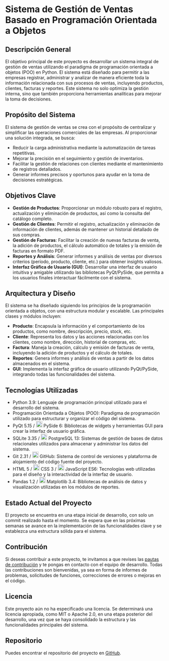# Sistema de Gestión de Ventas Basado en Programación Orientada a Objetos

## Descripción General
El objetivo principal de este proyecto es desarrollar un sistema integral de gestión de ventas utilizando el paradigma de programación orientada a objetos (POO) en Python. El sistema está diseñado para permitir a las empresas registrar, administrar y analizar de manera eficiente toda la información relacionada con sus procesos de ventas, incluyendo productos, clientes, facturas y reportes. Este sistema no solo optimiza la gestión interna, sino que también proporciona herramientas analíticas para mejorar la toma de decisiones.

## Propósito del Sistema
El sistema de gestión de ventas se crea con el propósito de centralizar y simplificar las operaciones comerciales de las empresas. Al proporcionar una solución integrada, se busca:

- Reducir la carga administrativa mediante la automatización de tareas repetitivas.
- Mejorar la precisión en el seguimiento y gestión de inventarios.
- Facilitar la gestión de relaciones con clientes mediante el mantenimiento de registros detallados.
- Generar informes precisos y oportunos para ayudar en la toma de decisiones estratégicas.

## Objetivos Clave
- **Gestión de Productos**: Proporcionar un módulo robusto para el registro, actualización y eliminación de productos, así como la consulta del catálogo completo.
- **Gestión de Clientes**: Permitir el registro, actualización y eliminación de información de clientes, además de mantener un historial detallado de sus compras.
- **Gestión de Facturas**: Facilitar la creación de nuevas facturas de venta, la adición de productos, el cálculo automático de totales y la emisión de facturas en formato PDF.
- **Reportes y Análisis**: Generar informes y análisis de ventas por diversos criterios (período, producto, cliente, etc.) para obtener insights valiosos.
- **Interfaz Gráfica de Usuario (GUI)**: Desarrollar una interfaz de usuario intuitiva y amigable utilizando las bibliotecas PyQt/PySide, que permita a los usuarios finales interactuar fácilmente con el sistema.

## Arquitectura y Diseño
El sistema se ha diseñado siguiendo los principios de la programación orientada a objetos, con una estructura modular y escalable. Las principales clases y módulos incluyen:

- **Producto**: Encapsula la información y el comportamiento de los productos, como nombre, descripción, precio, stock, etc.
- **Cliente**: Representa los datos y las acciones relacionadas con los clientes, como nombre, dirección, historial de compras, etc.
- **Factura**: Maneja la creación, cálculo y emisión de facturas de venta, incluyendo la adición de productos y el cálculo de totales.
- **Reportes**: Genera informes y análisis de ventas a partir de los datos almacenados en el sistema.
- **GUI**: Implementa la interfaz gráfica de usuario utilizando PyQt/PySide, integrando todas las funcionalidades del sistema.

## Tecnologías Utilizadas
<ul>
    <li>Python 3.9: Lenguaje de programación principal utilizado para el desarrollo del sistema.</li>
    <li>Programación Orientada a Objetos (POO): Paradigma de programación utilizado para estructurar y organizar el código del sistema.</li>
    <li>PyQt 5.15 / <img src="https://simpleicons.org/icons/qt.svg" alt="PySide" class="tech-icon" width="20" height="20"> PySide 6: Bibliotecas de widgets y herramientas GUI para crear la interfaz de usuario gráfica.</li>
    <li>SQLite 3.35 / <img src="https://simpleicons.org/icons/postgresql.svg" alt="PostgreSQL" class="tech-icon" width="20" height="20"> PostgreSQL 13: Sistemas de gestión de bases de datos relacionales utilizados para almacenar y administrar los datos del sistema.</li>
    <li>Git 2.31 / <img src="https://simpleicons.org/icons/github.svg" alt="GitHub" class="tech-icon" width="20" height="20"> GitHub: Sistema de control de versiones y plataforma de alojamiento del código fuente del proyecto.</li>
    <li>HTML 5 / <img src="https://simpleicons.org/icons/css3.svg" alt="CSS" class="tech-icon" width="20" height="20"> CSS 3 / <img src="https://simpleicons.org/icons/javascript.svg" alt="JavaScript" class="tech-icon" width="20" height="20"> JavaScript ES6: Tecnologías web utilizadas para el diseño y la interactividad de la interfaz de usuario.</li>
    <li>Pandas 1.2 / <img src="https://simpleicons.org/icons/matplotlib.svg" alt="Matplotlib" class="tech-icon" width="20" height="20"> Matplotlib 3.4: Bibliotecas de análisis de datos y visualización utilizadas en los módulos de reportes.</li>
</ul>


## Estado Actual del Proyecto
El proyecto se encuentra en una etapa inicial de desarrollo, con solo un commit realizado hasta el momento. Se espera que en las próximas semanas se avance en la implementación de las funcionalidades clave y se establezca una estructura sólida para el sistema.

## Contribución
Si deseas contribuir a este proyecto, te invitamos a que revises las [pautas de contribución](CONTRIBUTING.md) y te pongas en contacto con el equipo de desarrollo. Todas las contribuciones son bienvenidas, ya sea en forma de informes de problemas, solicitudes de funciones, correcciones de errores o mejoras en el código.

## Licencia
Este proyecto aún no ha especificado una licencia. Se determinará una licencia apropiada, como MIT o Apache 2.0, en una etapa posterior del desarrollo, una vez que se haya consolidado la estructura y las funcionalidades principales del sistema.

## Repositorio
Puedes encontrar el repositorio del proyecto en [GitHub](https://github.com/JavicSoftCode/proy_sales_poo_2024_.git).
